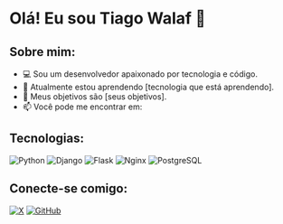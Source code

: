 # Olá! Eu sou Tiago Walaf 👋

## Sobre mim:
- 💻 Sou um desenvolvedor apaixonado por tecnologia e código.
- 🌱 Atualmente estou aprendendo [tecnologia que está aprendendo].
- 🎯 Meus objetivos são [seus objetivos].
- 📫 Você pode me encontrar em:

## Tecnologias:
![Python](https://img.shields.io/badge/-Python-3776AB?style=flat-square&logo=python&logoColor=white)
![Django](https://img.shields.io/badge/-Django-092E20?style=flat-square&logo=django&logoColor=white)
![Flask](https://img.shields.io/badge/-Flask-000000?style=flat-square&logo=flask&logoColor=white)
![Nginx](https://img.shields.io/badge/-Nginx-009639?style=flat-square&logo=nginx&logoColor=white)
![PostgreSQL](https://img.shields.io/badge/-PostgreSQL-336791?style=flat-square&logo=postgresql&logoColor=white)

## Conecte-se comigo:
[![X](https://img.shields.io/badge/-X-1DA1F2?style=flat-square&logo=x&logoColor=white)](https://x.com/tiago_walaf)
[![GitHub](https://img.shields.io/badge/-GitHub-181717?style=flat-square&logo=github&logoColor=white)](https://github.com/tiagowalaf)
